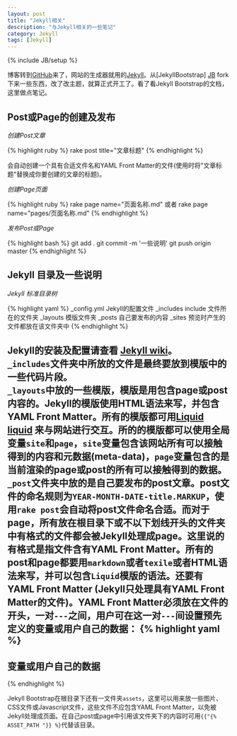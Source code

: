 ```yaml
---
layout: post
title: "Jekyll相关"
description: "与Jekyll相关的一些笔记"
category: Jekyll
tags: [Jekyll]
---
```

{% include JB/setup %}

博客转到[GitHub][github]来了，网站的生成器就用的[Jekyll][jekyll]。从[JekyllBootstrap] [JB] fork下来一些东西，改了改主题，就算正式开工了。看了看Jekyll Bootstrap的文档，这里做点笔记。

[github]: https://github.com "GitHub"
[jekyll]: http://jekyllrb.com/ "Jekyll"
[JB]: http://jekyllbootstrap.com "Jekyll Bootstrap"

## Post或Page的创建及发布 ##

_创建Post文章_

{% highlight ruby %}
rake post title="文章标题"
{% endhighlight %}

会自动创建一个具有合适文件名和YAML Front Matter的文件(使用时将"文章标题"替换成你要创建的文章的标题)。

_创建Page页面_

{% highlight ruby %}
rake page name="页面名称.md"   或者
rake page name="pages/页面名称.md"
{% endhighlight %}
	
_发布Post或Page_

{% highlight bash %}
git add .
git commit -m '一些说明'
git push origin master
{% endhighlight %}

## Jekyll 目录及一些说明 ##

_Jekyll 标准目录树_

{% highlight yaml %}
_config.yml   Jekyll的配置文件
_includes     include 文件所在的文件夹
_layouts      模版文件夹
_posts        自己要发布的内容
_sites        预览时产生的文件都放在该文件夹中
{% endhighlight %}

Jekyll的安装及配置请查看 [Jekyll wiki][jekyll wiki]。  
`_includes`文件夹中所放的文件是最终要放到模版中的一些代码片段。  
`_layouts`中放的一些模版，模版是用包含page或post内容的。Jekyll的模版使用HTML语法来写，并包含YAML Front Matter。所有的模版都可用[Liquid] [liquid] 来与网站进行交互。所的的模版都可以使用全局变量`site`和`page`，`site`变量包含该网站所有可以接触得到的内容和元数据(meta-data)，`page`变量包含的是当前渲染的page或post的所有可以接触得到的数据。  
`_post`文件夹中放的是自己要发布的post文章。post文件的命名规则为`YEAR-MONTH-DATE-title.MARKUP`，使用`rake post`会自动将post文件命名合适。而对于page，所有放在根目录下或不以下划线开头的文件夹中有格式的文件都会被Jekyll处理成page。这里说的有格式是指文件含有YAML Front Matter。所有的post和page都要用`markdown`或者`texile`或者HTML语法来写，并可以包含`Liquid`模版的语法。还要有 YAML Front Matter (Jekyll只处理具有YAML Front Matter的文件)。YAML Front Matter必须放在文件的开头，一对`---`之间，用户可在这一对`---`间设置预先定义的变量或用户自己的数据：
{% highlight yaml %}
 ---
 变量或用户自己的数据
 ---
{% endhighlight %}
	
Jekyll Bootstrap在根目录下还有一文件夹`assets`，这里可以用来放一些图片、CSS文件或Javascript文件，这些文件不应包含YAML Front Matter，以免被Jekyll处理成页面。在自己post或page中引用该文件夹下的内容时可用`{{"{% ASSET_PATH "}} %}`代替该目录。

[jekyll wiki]: https://github.com/mojombo/jekyll/wiki/
[liquid]: http://liquidmarkup.org/

